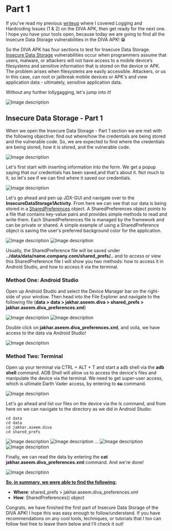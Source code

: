 # Part 1
If you've read my previous [writeup](https://dev.to/christinecdev/android-pentesting-writeup-for-the-diva-insecure-logging-and-hardcoding-issues-for-parrot-os-1mo1) where I covered Logging and Hardcoding Issues (1 & 2) on the DIVA APK, then get ready for the next one. I hope you have your tools open, because today we are going to find all the Insecure Data Storage vulnerabilities in the DIVA APK! 😁

So the DIVA APK has four sections to test for Insecure Data Storage. [Insecure Data Storage](https://owasp.org/www-project-mobile-top-10/2016-risks/m2-insecure-data-storage) vulnerabilities occur when programmers assume that users, malware, or attackers will not have access to a mobile device’s filesystems and sensitive information that is stored on the device or APK. The problem arises when filesystems are easily accessible. Attackers, or us in this case, can root or jailbreak mobile devices or APK's and view application data - ultimately, sensitive application data.

Without any further lollygagging, let's jump into it!

![Image description](https://media.giphy.com/media/0DYipdNqJ5n4GYATKL/giphy.gif)

## Insecure Data Storage - Part 1

When we open the Insecure Data Storage - Part 1 section we are met with the following objective: find out where/how the credentials are being stored and the vulnerable code. So, we are expected to find where the credentials are being stored, how it is stored, and the vulnerable code.

![Image description](https://dev-to-uploads.s3.amazonaws.com/uploads/articles/ngz7juqa5m4lmzmnyt16.png)

Let's first start with inserting information into the form. We get a popup saying that our credentials has been saved,and that's about it. Not much to it, so let's see if we can find where it saved our credentials.

![Image description](https://dev-to-uploads.s3.amazonaws.com/uploads/articles/w4d4h533odjs7bv527z9.png)

Let's go ahead and pen up JDX-GUI and navigate over to the **InsecureDataStorage1Activity**. From here we can see that our data is being stored in a [SharedPreferences](https://developer.android.com/reference/android/content/SharedPreferences) object. A SharedPreferences object points to a file that contains key-value pairs and provides simple methods to read and write them. Each SharedPreferences file is managed by the framework and can be private or shared. A simple example of using a SharedPreference object is saving the user's preferred background color for the application.

![Image description](https://dev-to-uploads.s3.amazonaws.com/uploads/articles/zeesmtqdmtmzzmaunwhr.png) 
![Image description](https://dev-to-uploads.s3.amazonaws.com/uploads/articles/vwz46v2ya6c6jz819r32.png)

Usually, the SharedPreference file will be saved under **../data/data/name.company.com/shared_prefs/..** and to access or view this SharedPreference file I will show you two methods: how to access it in Android Studio, and how to access it via the terminal.

### Method One: Android Studio
Open up Android Studio and select the Device Manager bar on the right-side of your window. Then head into the File Explorer and navigate to the following file (**data > data > jakhar.aseem.diva > shared_prefs > jakhar.aseem.diva_preferences.xml**)

![Image description](https://dev-to-uploads.s3.amazonaws.com/uploads/articles/dwb8phcf9fgu26htu71y.png) 
![Image description](https://dev-to-uploads.s3.amazonaws.com/uploads/articles/a4dj2y9dkmh1yi2pu4gz.png)
 
Double click on **jakhar.aseem.diva_preferences.xml**, and voila, we have access to the data via Android Studio!

![Image description](https://dev-to-uploads.s3.amazonaws.com/uploads/articles/shj9nmb3ckt1xn5bvq3o.png)

### Method Two: Terminal
Open up your terminal via CTRL + ALT + T and start a adb shell via the **adb shell** command. ADB Shell will allow us to access the device's files and manipulate the device via the terminal. We need to get super-user access, which is ultimate Darth Vader access, by entering to **su** command. 

![Image description](https://dev-to-uploads.s3.amazonaws.com/uploads/articles/2tywwk6wyvb7u88n6ndi.png)

Let's go ahead and list our files on the device via the ls command, and from here on we can navigate to the directory as we did in Android Studio:
```
cd data
cd data
cd jakhar.aseem.diva
cd shared_prefs
```
![Image description](https://dev-to-uploads.s3.amazonaws.com/uploads/articles/0mqnj3uvu0z05elzfd5i.png) 
![Image description](https://dev-to-uploads.s3.amazonaws.com/uploads/articles/7pgspz9w1auwtn8chhm2.png)
...
![Image description](https://dev-to-uploads.s3.amazonaws.com/uploads/articles/8cqii9rys92j02rco8em.png) 
![Image description](https://dev-to-uploads.s3.amazonaws.com/uploads/articles/j11zlojo1zbwn03cknul.png)
  
Finally, we can read the data by entering the **cat jakhar.aseem.diva_preferences.xml** command. And we're done! 

![Image description](https://dev-to-uploads.s3.amazonaws.com/uploads/articles/qxiy2t0iezoxkgn6gc75.png)
 
**<u>So, in summary, we were able to find the following:</u>**
- **Where**: shared_prefs > jakhar.aseem.diva_preferences.xml
- **How**: SharedPreferences() object
   
Congrats, we have finished the first part of Insecure Data Storage of the DIVA APK! I hope this was easy enough to follow/understand. If you have recommendations on any cool tools, techniques, or tutorials that I too can follow feel free to leave them below and I'll check it out!
  






  





